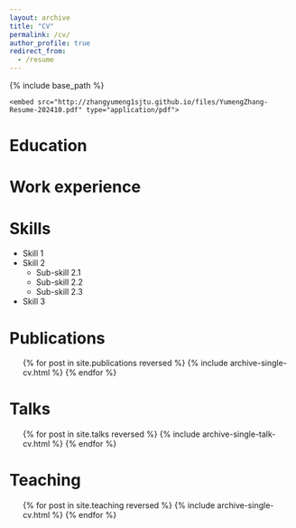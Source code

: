 ```yaml
---
layout: archive
title: "CV"
permalink: /cv/
author_profile: true
redirect_from:
  - /resume
---
```

{% include base_path %}

`<embed src="http://zhangyumeng1sjtu.github.io/files/YumengZhang-Resume-202410.pdf" type="application/pdf">`

Education
=========

Work experience
===============

Skills
======

* Skill 1
* Skill 2
  * Sub-skill 2.1
  * Sub-skill 2.2
  * Sub-skill 2.3
* Skill 3

Publications
============

<ul>{% for post in site.publications reversed %}
    {% include archive-single-cv.html %}
  {% endfor %}</ul>

Talks
=====

<ul>{% for post in site.talks reversed %}
    {% include archive-single-talk-cv.html  %}
  {% endfor %}</ul>

Teaching
========

<ul>{% for post in site.teaching reversed %}
    {% include archive-single-cv.html %}
  {% endfor %}</ul>
